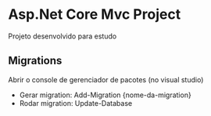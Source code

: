 # Asp.Net Core Mvc Project
Projeto desenvolvido para estudo

## Migrations
Abrir o console de gerenciador de pacotes (no visual studio)
- Gerar migration: Add-Migration {nome-da-migration}
- Rodar migration: Update-Database
